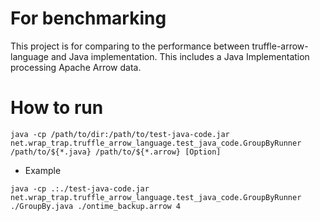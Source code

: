 For benchmarking
================
This project is for comparing to the performance between truffle-arrow-language and Java implementation. This includes a Java Implementation processing Apache Arrow data.

How to run
===========
```shell
java -cp /path/to/dir:/path/to/test-java-code.jar net.wrap_trap.truffle_arrow_language.test_java_code.GroupByRunner /path/to/${*.java} /path/to/${*.arrow} [Option]
```

- Example
```shell
java -cp .:./test-java-code.jar net.wrap_trap.truffle_arrow_language.test_java_code.GroupByRunner ./GroupBy.java ./ontime_backup.arrow 4
```